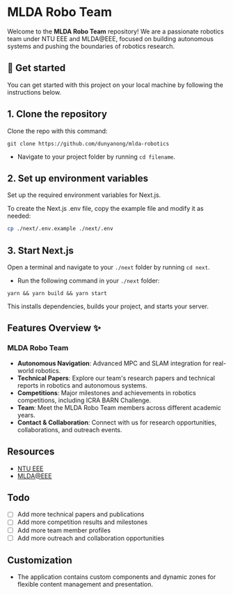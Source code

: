 # MLDA Robo Team

Welcome to the **MLDA Robo Team** repository! We are a passionate robotics team under NTU EEE and MLDA@EEE, focused on building autonomous systems and pushing the boundaries of robotics research.

## 🌌 Get started

You can get started with this project on your local machine by following the instructions below.

## 1. Clone the repository

Clone the repo with this command:

```
git clone https://github.com/dunyanong/mlda-robotics
```

- Navigate to your project folder by running `cd filename`.

## 2. Set up environment variables

Set up the required environment variables for Next.js.

To create the Next.js .env file, copy the example file and modify it as needed:

```sh
cp ./next/.env.example ./next/.env
```

## 3. Start Next.js

Open a terminal and navigate to your `./next` folder by running `cd next`.

- Run the following command in your `./next` folder:

```
yarn && yarn build && yarn start
```

This installs dependencies, builds your project, and starts your server.

## Features Overview ✨

### MLDA Robo Team

- **Autonomous Navigation**: Advanced MPC and SLAM integration for real-world robotics.
- **Technical Papers**: Explore our team's research papers and technical reports in robotics and autonomous systems.
- **Competitions**: Major milestones and achievements in robotics competitions, including ICRA BARN Challenge.
- **Team**: Meet the MLDA Robo Team members across different academic years.
- **Contact & Collaboration**: Connect with us for research opportunities, collaborations, and outreach events.

## Resources

- [NTU EEE](https://www.ntu.edu.sg/eee)
- [MLDA@EEE](https://www.ntu.edu.sg/eee/research/research-labs/machine-learning-and-data-analytics-lab)

## Todo

- [ ] Add more technical papers and publications
- [ ] Add more competition results and milestones
- [ ] Add more team member profiles
- [ ] Add more outreach and collaboration opportunities

## Customization

- The application contains custom components and dynamic zones for flexible content management and presentation.
